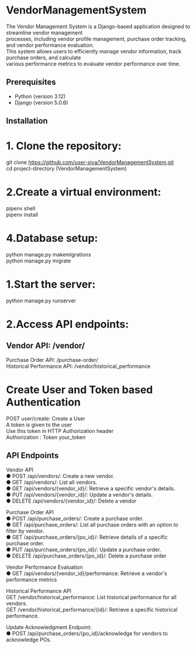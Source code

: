 # VendorManagementSystem

The Vendor Management System is a Django-based application designed to streamline vendor management  
processes, including vendor profile management, purchase order tracking, and vendor performance evaluation.   
This system allows users to efficiently manage vendor information, track purchase orders, and calculate   
various performance metrics to evaluate vendor performance over time.

## Prerequisites

- Python (version 3.12)
- Django (version 5.0.6)

## Installation

# 1. Clone the repository:
   git clone https://github.com/user-siva/VendorManagementSystem.git  
   cd project-directory (VendorManagementSystem)

# 2.Create a virtual environment:
pipenv shell  
pipenv install 

# 4.Database setup:
python manage.py makemigrations    
python manage.py migrate  

# 1.Start the server:
python manage.py runserver  

# 2.Access API endpoints:

## Vendor API: /vendor/
Purchase Order API: /purchase-order/  
Historical Performance API: /vendor/historical_performance  

# Create User and Token based Authentication
POST user/create: Create a User  
A token is given to the user  
Use this token in HTTP Authorization header  
Authorization : Token your_token

## API Endpoints
Vendor API  
● POST /api/vendors/: Create a new vendor.  
● GET /api/vendors/: List all vendors.  
● GET /api/vendors/{vendor_id}/: Retrieve a specific vendor's details.  
● PUT /api/vendors/{vendor_id}/: Update a vendor's details.  
● DELETE /api/vendors/{vendor_id}/: Delete a vendor  
  
Purchase Order API  
● POST /api/purchase_orders/: Create a purchase order.  
● GET /api/purchase_orders/: List all purchase orders with an option to filter by vendor.  
● GET /api/purchase_orders/{po_id}/: Retrieve details of a specific purchase order.  
● PUT /api/purchase_orders/{po_id}/: Update a purchase order.  
● DELETE /api/purchase_orders/{po_id}/: Delete a purchase order  
  
Vendor Performance Evaluation  
● GET /api/vendors/{vendor_id}/performance: Retrieve a vendor's performance metrics  

Historical Performance API  
GET /vendor/historical_performance: List historical performance for all vendors.  
GET /vendor/historical_performance/{id}/: Retrieve a specific historical performance.
  
Update Acknowledgment Endpoint:  
● POST /api/purchase_orders/{po_id}/acknowledge for vendors to acknowledge POs.  
